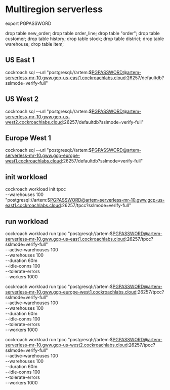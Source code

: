 # Multiregion serverless

export PGPASSWORD

drop table new_order;
drop table order_line;
drop table "order";
drop table customer;
drop table history;
drop table stock;
drop table district;
drop table warehouse;
drop table item;


## US East 1

cockroach sql --url "postgresql://artem:$PGPASSWORD@artem-serverless-mr-10.gww.gcp-us-east1.cockroachlabs.cloud:26257/defaultdb?sslmode=verify-full"

## US West 2

cockroach sql --url "postgresql://artem:$PGPASSWORD@artem-serverless-mr-10.gww.gcp-us-west2.cockroachlabs.cloud:26257/defaultdb?sslmode=verify-full"


## Europe West 1

cockroach sql --url "postgresql://artem:$PGPASSWORD@artem-serverless-mr-10.gww.gcp-europe-west1.cockroachlabs.cloud:26257/defaultdb?sslmode=verify-full"


## init workload

cockroach workload init tpcc \
 --warehouses 100 \
 "postgresql://artem:$PGPASSWORD@artem-serverless-mr-10.gww.gcp-us-east1.cockroachlabs.cloud:26257/tpcc?sslmode=verify-full"

## run workload

cockroach workload run tpcc "postgresql://artem:$PGPASSWORD@artem-serverless-mr-10.gww.gcp-us-east1.cockroachlabs.cloud:26257/tpcc?sslmode=verify-full" \
 --active-warehouses 100 \
 --warehouses 100 \
 --duration 60m \
 --idle-conns 100 \
 --tolerate-errors \
 --workers 1000


cockroach workload run tpcc "postgresql://artem:$PGPASSWORD@artem-serverless-mr-10.gww.gcp-europe-west1.cockroachlabs.cloud:26257/tpcc?sslmode=verify-full" \
 --active-warehouses 100 \
 --warehouses 100 \
 --duration 60m \
 --idle-conns 100 \
 --tolerate-errors \
 --workers 1000


cockroach workload run tpcc "postgresql://artem:$PGPASSWORD@artem-serverless-mr-10.gww.gcp-us-west2.cockroachlabs.cloud:26257/tpcc?sslmode=verify-full" \
 --active-warehouses 100 \
 --warehouses 100 \
 --duration 60m \
 --idle-conns 100 \
 --tolerate-errors \
 --workers 1000
